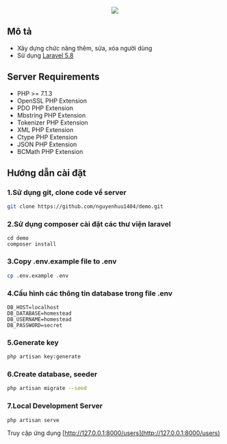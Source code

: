 <p align="center"><img src="https://laravel.com/assets/img/components/logo-laravel.svg"></p>

## Mô tả

- Xây dựng chức năng thêm, sửa, xóa người dùng
- Sử dụng [Laravel 5.8](https://laravel.com/docs/5.8)

## Server Requirements

- PHP >= 7.1.3
- OpenSSL PHP Extension
- PDO PHP Extension
- Mbstring PHP Extension
- Tokenizer PHP Extension
- XML PHP Extension
- Ctype PHP Extension
- JSON PHP Extension
- BCMath PHP Extension

## Hướng dẫn cài đặt

### 1.Sử dụng git, clone code về server

```bash
git clone https://github.com/nguyenhuu1404/demo.git
```

### 2.Sử dụng composer cài đặt các thư viện laravel

```
cd demo
composer install
```

### 3.Copy .env.example file to .env 

```bash
cp .env.example .env
```

### 4.Cấu hình các thông tin database trong file .env

```
DB_HOST=localhost
DB_DATABASE=homestead
DB_USERNAME=homestead
DB_PASSWORD=secret
```

### 5.Generate key

```bash
php artisan key:generate
```

### 6.Create database, seeder

```bash
php artisan migrate --seed
```

### 7.Local Development Server

```bash
php artisan serve
```

Truy cập ứng dụng [http://127.0.0.1:8000/users](http://127.0.0.1:8000/users)
